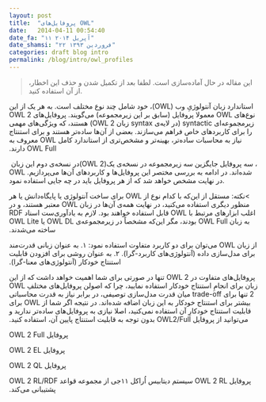 ```yaml
---
layout: post
title:  "پروفایل‌های OWL"
date:   2014-04-11 00:54:40
date_fa: "۱۱ آپریل ۲۰۱۴"
date_shamsi: "۲۲ فروردین ۱۳۹۳"
categories: draft blog intro
permalink: /blog/intro/owl_profiles
---
```

>این مقاله در حال آماده‌سازی است. لطفا بعد از تکمیل شدن و حذف این اخطار، از آن استفاده کنید.


‫استاندارد زبان آنتولوژیِ وب (OWL)، خود شامل چند نوع مختلف است. به هر یک از این نوع‌های OWL معمولا پروفایل (سابق بر این زیرمجموعه) می‌گویند. پروفایل‌های OWL 2 زیرمجموعه‌ای syntactic (در لایه‌ی syntax زبان OWL 2) هستند، که ویژگی‌های مهمی را برای کاربردهای خاص فراهم می‌سازند. بعضی از آن‌ها ساده‌تر هستند و برای استنتاج نیاز به محاسبات ساده‌تر، بهینه‌تر و مشخص‌تری از استاندارد کامل OWL معروف به OWL Full دارند.‬

در نسخه‌ی دوم ‫این زبان ‬(OWL 2)‫،‬ سه پروفایل جایگزین سه زیرمجموعه در نسخه‌ی یک OWL شده‌اند. در ادامه به بررسی مختصر این پروفایل‌ها و کاربردهای آن‌ها می‌پردازیم. در نهایت مشخص خواهد شد که از هر پروفایل باید در چه جایی استفاده نمود.

‫>نکته: مستقل از این‌که با کدام نوع از OWL برای ساخت آنتولوژی یا پایگاه‌دانش یا هر منظور دیگری استفاده می‌کنید، در نهایت همه‌ی آن‌ها در زبان OWL معتبر هستند، و در اغلب ابزارهای مرتبط با OWL قابل استفاده خواهند بود. لازم به یادآوری‌ست اسناد RDF به زبان OWL Full بودند، مگر این‌که مشخصاً در زیرمجموعه‌ی OWL DL یا OWL Lite ساخته می‌شدند.‬

‫از زبان OWL می‌توان برای دو کاربرد متفاوت استفاده نمود:‬
‫۱. به عنوان زبانی قدرت‌مند برای مدل‌سازی داده (آنتولوژی‌های کاربرد-گرا).‬
‫۲. به عنوان روشی برای افزودن قابلیت استنتاج خودکار (آنتولوژی‌های معنا-گرا).‬

‫پروفایل‌های متفاوت در OWL 2 تنها در صورتی برای شما اهمیت خواهد داشت که از این زبان برای انجامِ استنتاج خودکار استفاده نمایید، چرا که اصولن پروفایل‌های مختلفِ OWL 2 تنها برای trade-off میان قدرت مدل‌سازی توصیفی، در برابر نیاز به قدرت محاسباتی بیشتر برای استنتاج خودکار به این زبان اضافه شده‌اند. در نتیجه اگر شما از OWL برای قابلیت استنتاج خودکارِ آن استفاده نمی‌کنید، اصلا نیازی به پروفایل‌های ساده‌تر ندارید و می‌توانید از پروفایل OWL2/Full بدون توجه به قابلیت استنتاج پایین آن، استفاده کنید.‬

‫پروفایل OWL 2 Full‬

‫پروفایل OWL 2 EL‬

‫پروفایل OWL 2 QL‬

‫پروفایل OWL 2 RL‬
‫سیستم دیتابیس اُراکل ۱۱جی از مجموعه قواعد OWL 2 RL/RDF پشتیبانی می‌کند.‬






